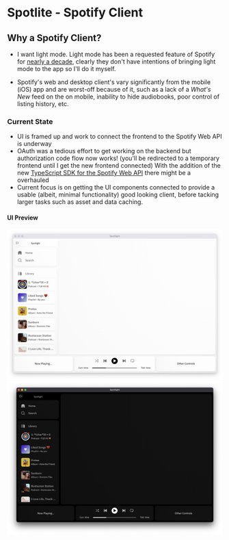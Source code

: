 # Spotlite - Spotify Client

## Why a Spotify Client?

- I want light mode. Light mode has been a requested feature of Spotify for [nearly a decade](https://community.spotify.com/t5/Live-Ideas/All-Platforms-Light-Mode-option/idi-p/730341), clearly they don't have intentions of bringing light mode to the app so I'll do it myself.

- Spotify's web and desktop client's vary significantly from the mobile (iOS) app and are worst-off because of it, such as a lack of a *What's New* feed on the on mobile, inability to hide audiobooks, poor control of listing history, etc.

### Current State

- UI is framed up and work to connect the frontend to the Spotify Web API is underway
- OAuth was a tedious effort to get working on the backend but authorization code flow now works! (you'll be redirected to a temporary frontend until I get the new frontend connected) With the addition of the new [TypeScript SDK for the Spotify Web API](https://developer.spotify.com/blog/2023-07-03-typescript-sdk) there might be a overhauled
- Current focus is on getting the UI components connected to provide a usable (albeit, minimal functionality) good looking client, before tacking larger tasks such as asset and data caching.

#### UI Preview

![Spotlite - Light mode](assets/spotlite-light.png)
![Spotlite - Dark mode](assets/spotlite-dark.png)